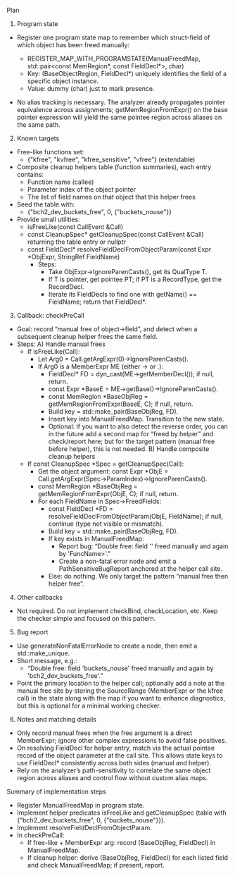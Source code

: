 Plan

1. Program state
- Register one program state map to remember which struct-field of which object has been freed manually:
  - REGISTER_MAP_WITH_PROGRAMSTATE(ManualFreedMap, std::pair<const MemRegion*, const FieldDecl*>, char)
  - Key: (BaseObjectRegion, FieldDecl*) uniquely identifies the field of a specific object instance.
  - Value: dummy (char) just to mark presence.

- No alias tracking is necessary. The analyzer already propagates pointer equivalence across assignments; getMemRegionFromExpr() on the base pointer expression will yield the same pointee region across aliases on the same path.

2. Known targets
- Free-like functions set:
  - {"kfree", "kvfree", "kfree_sensitive", "vfree"} (extendable)
- Composite cleanup helpers table (function summaries), each entry contains:
  - Function name (callee)
  - Parameter index of the object pointer
  - The list of field names on that object that this helper frees
- Seed the table with:
  - {"bch2_dev_buckets_free", 0, {"buckets_nouse"}}
- Provide small utilities:
  - isFreeLike(const CallEvent &Call)
  - const CleanupSpec* getCleanupSpec(const CallEvent &Call) returning the table entry or nullptr
  - const FieldDecl* resolveFieldDeclFromObjectParam(const Expr *ObjExpr, StringRef FieldName)
    - Steps:
      - Take ObjExpr->IgnoreParenCasts(), get its QualType T.
      - If T is pointer, get pointee PT; if PT is a RecordType, get the RecordDecl.
      - Iterate its FieldDecls to find one with getName() == FieldName; return that FieldDecl*.

3. Callback: checkPreCall
- Goal: record “manual free of object->field”, and detect when a subsequent cleanup helper frees the same field.
- Steps:
  A) Handle manual frees
  - If isFreeLike(Call):
    - Let Arg0 = Call.getArgExpr(0)->IgnoreParenCasts().
    - If Arg0 is a MemberExpr ME (either -> or .):
      - FieldDecl* FD = dyn_cast<FieldDecl>(ME->getMemberDecl()); if null, return.
      - const Expr *BaseE = ME->getBase()->IgnoreParenCasts().
      - const MemRegion *BaseObjReg = getMemRegionFromExpr(BaseE, C); if null, return.
      - Build key = std::make_pair(BaseObjReg, FD).
      - Insert key into ManualFreedMap. Transition to the new state.
      - Optional: If you want to also detect the reverse order, you can in the future add a second map for “freed by helper” and check/report here; but for the target pattern (manual free before helper), this is not needed.
  B) Handle composite cleanup helpers
  - If const CleanupSpec *Spec = getCleanupSpec(Call):
    - Get the object argument: const Expr *ObjE = Call.getArgExpr(Spec->ParamIndex)->IgnoreParenCasts().
    - const MemRegion *BaseObjReg = getMemRegionFromExpr(ObjE, C); if null, return.
    - For each FieldName in Spec->FreedFields:
      - const FieldDecl *FD = resolveFieldDeclFromObjectParam(ObjE, FieldName); if null, continue (type not visible or mismatch).
      - Build key = std::make_pair(BaseObjReg, FD).
      - If key exists in ManualFreedMap:
        - Report bug: “Double free: field '<FieldName>' freed manually and again by '<Spec->FuncName>'.”
        - Create a non-fatal error node and emit a PathSensitiveBugReport anchored at the helper call site.
      - Else: do nothing. We only target the pattern “manual free then helper free”.

4. Other callbacks
- Not required. Do not implement checkBind, checkLocation, etc. Keep the checker simple and focused on this pattern.

5. Bug report
- Use generateNonFatalErrorNode to create a node, then emit a std::make_unique<PathSensitiveBugReport>.
- Short message, e.g.:
  - “Double free: field 'buckets_nouse' freed manually and again by 'bch2_dev_buckets_free'.”
- Point the primary location to the helper call; optionally add a note at the manual free site by storing the SourceRange (MemberExpr or the kfree call) in the state along with the map if you want to enhance diagnostics, but this is optional for a minimal working checker.

6. Notes and matching details
- Only record manual frees when the free argument is a direct MemberExpr; ignore other complex expressions to avoid false positives.
- On resolving FieldDecl for helper entry, match via the actual pointee record of the object parameter at the call site. This allows state keys to use FieldDecl* consistently across both sides (manual and helper).
- Rely on the analyzer’s path-sensitivity to correlate the same object region across aliases and control flow without custom alias maps.

Summary of implementation steps
- Register ManualFreedMap in program state.
- Implement helper predicates isFreeLike and getCleanupSpec (table with {"bch2_dev_buckets_free", 0, {"buckets_nouse"}}).
- Implement resolveFieldDeclFromObjectParam.
- In checkPreCall:
  - If free-like + MemberExpr arg: record (BaseObjReg, FieldDecl) in ManualFreedMap.
  - If cleanup helper: derive (BaseObjReg, FieldDecl) for each listed field and check ManualFreedMap; if present, report.
